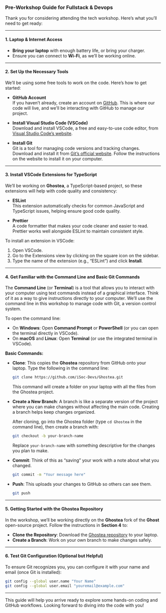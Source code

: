 ### Pre-Workshop Guide for Fullstack & Devops

Thank you for considering attending the tech workshop. Here’s what you’ll need to get ready:

---

#### 1. **Laptop & Internet Access**

- **Bring your laptop** with enough battery life, or bring your charger.
- Ensure you can connect to **Wi-Fi**, as we’ll be working online.

---

#### 2. **Set Up the Necessary Tools**

We’ll be using some free tools to work on the code. Here’s how to get started:

- **GitHub Account**  
  If you haven’t already, create an account on [GitHub](https://github.com/). This is where our code will live, and we’ll be interacting with GitHub to manage our project.

- **Install Visual Studio Code (VSCode)**  
  Download and install VSCode, a free and easy-to-use code editor, from [Visual Studio Code’s website](https://code.visualstudio.com/).

- **Install Git**  
  Git is a tool for managing code versions and tracking changes. Download and install it from [Git’s official website](https://git-scm.com/downloads). Follow the instructions on the website to install it on your computer.

---

#### 3. **Install VSCode Extensions for TypeScript**

We’ll be working on **Ghostea**, a TypeScript-based project, so these extensions will help with code quality and consistency:

- **ESLint**  
  This extension automatically checks for common JavaScript and TypeScript issues, helping ensure good code quality.

- **Prettier**  
  A code formatter that makes your code cleaner and easier to read. Prettier works well alongside ESLint to maintain consistent style.

To install an extension in VSCode:
1. Open VSCode.
2. Go to the Extensions view by clicking on the square icon on the sidebar.
3. Type the name of the extension (e.g., “ESLint”) and click **Install**.

---

#### 4. **Get Familiar with the Command Line and Basic Git Commands**

The **Command Line** (or **Terminal**) is a tool that allows you to interact with your computer using text commands instead of a graphical interface. Think of it as a way to give instructions directly to your computer. We’ll use the command line in this workshop to manage code with Git, a version control system.

To open the command line:
- On **Windows**: Open **Command Prompt** or **PowerShell** (or you can open the terminal directly in VSCode).
- On **macOS** and **Linux**: Open **Terminal** (or use the integrated terminal in VSCode).

**Basic Commands:**
- **Clone**: This copies the **Ghostea** repository from GitHub onto your laptop. Type the following in the command line:
  ```bash
  git clone https://github.com/iSoc-Devs/Ghostea.git
  ```
  This command will create a folder on your laptop with all the files from the Ghostea project.

- **Create a New Branch**: A branch is like a separate version of the project where you can make changes without affecting the main code. Creating a branch helps keep changes organized.

  After cloning, go into the Ghostea folder (type `cd Ghostea` in the command line), then create a branch with:
  ```bash
  git checkout -b your-branch-name
  ```
  Replace `your-branch-name` with something descriptive for the changes you plan to make.

- **Commit**: Think of this as “saving” your work with a note about what you changed.
  ```bash
  git commit -m "Your message here"
  ```

- **Push**: This uploads your changes to GitHub so others can see them.
  ```bash
  git push
  ```

---

#### 5. **Getting Started with the Ghostea Repository**

In the workshop, we’ll be working directly on the **Ghostea** fork of the **Ghost** open-source project. Follow the instructions in **Section 4** to:
- **Clone the Repository**: Download the [Ghostea repository](https://github.com/iSoc-Devs/Ghostea) to your laptop.
- **Create a Branch**: Work on your own branch to make changes safely.

---

#### 6. **Test Git Configuration (Optional but Helpful)**

To ensure Git recognizes you, you can configure it with your name and email (once Git is installed):
```bash
git config --global user.name "Your Name"
git config --global user.email "youremail@example.com"
```

---

This guide will help you arrive ready to explore some hands-on coding and GitHub workflows. Looking forward to diving into the code with you!